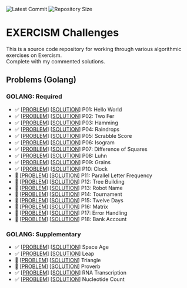 ![Latest Commit](https://img.shields.io/github/last-commit/AakashSudhakar/exercism-challenges.svg?style=flat)
![Repository Size](https://img.shields.io/github/repo-size/AakashSudhakar/exercism-challenges.svg?style=flat)

# EXERCISM Challenges

<p>This is a source code repository for working through various algorithmic exercises on <a src="exercism.io/">Exercism</a>.<br>Complete with my commented solutions.</p>

## Problems (Golang)

<strong><h3>GOLANG: Required</h3></strong>

- :white_check_mark: \[[PROBLEM](https://github.com/AakashSudhakar/exercism-challenges/tree/master/go/hello-world)\] \[[SOLUTION](https://github.com/AakashSudhakar/exercism-challenges/blob/master/go/hello-world/hello_world.go)\] P01: Hello World
- :white_check_mark: \[[PROBLEM](https://github.com/AakashSudhakar/exercism-challenges/tree/master/go/two-fer)\] \[[SOLUTION](https://github.com/AakashSudhakar/exercism-challenges/tree/master/go/two-fer/two_fer.go)\] P02: Two Fer
- :white_check_mark: \[[PROBLEM](https://github.com/AakashSudhakar/exercism-challenges/tree/master/go/hamming)\] \[[SOLUTION](https://github.com/AakashSudhakar/exercism-challenges/blob/master/go/hamming/hamming.go)\] P03: Hamming
- :white_check_mark: \[[PROBLEM](https://github.com/AakashSudhakar/exercism-challenges/tree/master/go/raindrop)\] \[[SOLUTION](https://github.com/AakashSudhakar/exercism-challenges/blob/master/go/raindrops/raindrops.go)\] P04: Raindrops
- :white_check_mark: \[[PROBLEM](https://github.com/AakashSudhakar/exercism-challenges/tree/master/go/scrabble-score/)\] \[[SOLUTION](https://github.com/AakashSudhakar/exercism-challenges/blob/master/go/scrabble-score/scrabble_score.go)\] P05: Scrabble Score
- :white_check_mark: \[[PROBLEM](https://github.com/AakashSudhakar/exercism-challenges/tree/master/go/isogram/)\] \[[SOLUTION](https://github.com/AakashSudhakar/exercism-challenges/blob/master/go/isogram/isogram.go)\] P06: Isogram
- :white_check_mark: \[[PROBLEM](https://github.com/AakashSudhakar/exercism-challenges/tree/master/go/difference-of-squares/)\] \[[SOLUTION](https://github.com/AakashSudhakar/exercism-challenges/blob/master/go/difference-of-squares/difference-of-squares.go)\] P07: Difference of Squares
- :white_check_mark: \[[PROBLEM](https://github.com/AakashSudhakar/exercism-challenges/tree/master/go/luhn/)\] \[[SOLUTION](https://github.com/AakashSudhakar/exercism-challenges/blob/master/go/luhn/luhn.go)\] P08: Luhn
- :white_check_mark: \[[PROBLEM](https://github.com/AakashSudhakar/exercism-challenges/tree/master/go/grains/)\] \[[SOLUTION](https://github.com/AakashSudhakar/exercism-challenges/blob/master/go/grains/grains.go)\] P09: Grains
- :white_check_mark: \[[PROBLEM](https://github.com/AakashSudhakar/exercism-challenges/tree/master/go/clock/)\] \[[SOLUTION](https://github.com/AakashSudhakar/exercism-challenges/blob/master/go/clock/clock.go)\] P10: Clock
- :small_blue_diamond: \[[PROBLEM]()\] \[[SOLUTION]()\] P11: Parallel Letter Frequency
- :small_blue_diamond: \[[PROBLEM]()\] \[[SOLUTION]()\] P12: Tree Building
- :small_blue_diamond: \[[PROBLEM]()\] \[[SOLUTION]()\] P13: Robot Name
- :small_blue_diamond: \[[PROBLEM]()\] \[[SOLUTION]()\] P14: Tournament
- :small_blue_diamond: \[[PROBLEM]()\] \[[SOLUTION]()\] P15: Twelve Days
- :small_blue_diamond: \[[PROBLEM]()\] \[[SOLUTION]()\] P16: Matrix
- :small_blue_diamond: \[[PROBLEM]()\] \[[SOLUTION]()\] P17: Error Handling
- :small_blue_diamond: \[[PROBLEM]()\] \[[SOLUTION]()\] P18: Bank Account


<strong><h3>GOLANG: Supplementary</h3></strong>

- :white_check_mark: \[[PROBLEM](https://github.com/AakashSudhakar/exercism-challenges/tree/master/go/space-age)\] \[[SOLUTION](https://github.com/AakashSudhakar/exercism-challenges/blob/master/go/space-age/space_age.go)\] Space Age
- :white_check_mark: \[[PROBLEM](https://github.com/AakashSudhakar/exercism-challenges/tree/master/go/leap/)\] \[[SOLUTION](https://github.com/AakashSudhakar/exercism-challenges/blob/master/go/leap/leap.go)\] Leap
- :large_orange_diamond: \[[PROBLEM]()\] \[[SOLUTION]()\] Triangle
- :large_orange_diamond: \[[PROBLEM]()\] \[[SOLUTION]()\] Proverb
- :white_check_mark: \[[PROBLEM](https://github.com/AakashSudhakar/exercism-challenges/tree/master/go/rna-transcription/)\] \[[SOLUTION](https://github.com/AakashSudhakar/exercism-challenges/blob/master/go/rna-transcription/rna_transcription.go)\] RNA Transcription
- :white_check_mark: \[[PROBLEM](https://github.com/AakashSudhakar/exercism-challenges/tree/master/go/nucleotide-count/)\] \[[SOLUTION](https://github.com/AakashSudhakar/exercism-challenges/blob/master/go/nucleotide-count/nucleotide_count.go)\] Nucleotide Count
